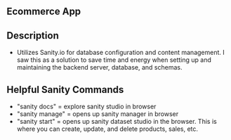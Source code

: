 ## Ecommerce App

## Description
- Utilizes Sanity.io for database configuration and content management.  I saw this as a solution to save time and energy when setting up and maintaining the backend server, database, and schemas.

## Helpful Sanity Commands
- "sanity docs" = explore sanity studio in browser
- "sanity manage" = opens up sanity manager in browser
- "sanity start" = opens up sanity dataset studio in the browser.  This is where you can create, update, and delete products, sales, etc.

